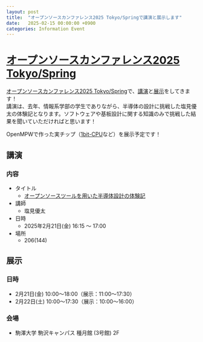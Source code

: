 ```yaml
---
layout: post
title:  "オープンソースカンファレンス2025 Tokyo/Springで講演と展示します"
date:   2025-02-15 00:00:00 +0900
categories: Information Event
---
```


# [オープンソースカンファレンス2025 Tokyo/Spring](https://event.ospn.jp/osc2025-spring/)

[オープンソースカンファレンス2025 Tokyo/Spring](https://event.ospn.jp/osc2025-spring/)で、[講演](https://event.ospn.jp/osc2025-spring/session/2012962)と[展示](https://event.ospn.jp/osc2025-spring/exhibit)をしてきます！  
講演は、去年、情報系学部の学生でありながら、半導体の設計に挑戦した塩見優太の体験記となります。ソフトウェアや基板設計に関する知識のみで挑戦した結果を聞いていただければと思います！  

OpenMPWで作った実チップ（[1bit-CPU](http://github.com/noritsuna/1bit-CPU/)など）を展示予定です！  

## 講演
### 内容
- タイトル
    - [オープンソースツールを用いた半導体設計の体験記](https://event.ospn.jp/osc2025-spring/session/2012962)
- 講師
    - 塩見優太
- 日時
    - 2025年2月21日(金) 16:15 〜 17:00
- 場所
    - 206(144)


## 展示
### 日時
- 2月21日(金) 10:00～18:00（展示：11:00～17:30）
- 2月22日(土) 10:00～17:30（展示：10:00～16:00）

### 会場
- 駒澤大学 駒沢キャンパス 種月館 (3号館) 2F  
